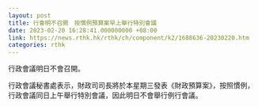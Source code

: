 ```yaml
---
layout: post
title: 行會明不召開　按慣例預算案早上舉行特別會議
date: 2023-02-20 16:28:41.000000000 +08:00
link: https://news.rthk.hk/rthk/ch/component/k2/1688636-20230220.htm
categories: rthk
---
```


行政會議明日不會召開。

行政會議秘書處表示，財政司司長將於本星期三發表《財政預算案》，按照慣例，行政會議同日上午舉行特別會議，因此明日不會舉行例行會議。
